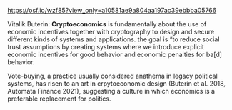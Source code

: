 https://osf.io/wzf85?view_only=a10581ae9a804aa197ac39ebbba05766

Vitalik Buterin: **Cryptoeconomics** is fundamentally about the use of economic incentives together with cryptography to design and secure different kinds of systems and applications. the goal is “to reduce social trust assumptions by creating systems where we introduce explicit economic incentives for good behavior and economic penalties for ba[d] behavior.

Vote-buying, a practice usually considered anathema in legacy political systems, has risen to an art in crpytoeconomic design (Buterin et al. 2018, Automata Finance 2021), suggesting a culture in which economics is a preferable replacement for politics.

